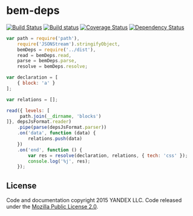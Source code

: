 bem-deps
========

[![Build Status](http://img.shields.io/travis/bem-incubator/bem-deps/master.svg?style=flat&label=tests)](https://travis-ci.org/bem/bem-deps)
[![Build status](http://img.shields.io/appveyor/ci/blond/bem-deps.svg?style=flat&label=windows)](https://ci.appveyor.com/project/blond/bem-deps)
[![Coverage Status](https://img.shields.io/coveralls/bem-incubator/bem-deps.svg?branch=master&style=flat)](https://coveralls.io/r/bem-incubator/bem-deps)
[![Dependency Status](http://img.shields.io/david/bem-incubator/bem-deps.svg?style=flat)](https://david-dm.org/bem-incubator/bem-deps)

```js
var path = require('path'),
    require('JSONStream').stringifyObject,
    bemDeps = require('../dist'),
    read = bemDeps.read,
    parse = bemDeps.parse,
    resolve = bemDeps.resolve;

var declaration = [
    { block: 'a' }
];

var relations = [];

read({ levels: [
     path.join(__dirname, 'blocks')
]}, depsJsFormat.reader)
    .pipe(parse(depsJsFormat.parser))
    .on('data', function (data) {
        relations.push(data)
    })
    .on('end', function () {
        var res = resolve(declaration, relations, { tech: 'css' });
        console.log('%j', res);
    });
```

License
-------

Code and documentation copyright 2015 YANDEX LLC. Code released under the [Mozilla Public License 2.0](LICENSE.txt).
